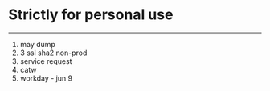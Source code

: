 # Strictly for personal use
---
1. may dump
2. 3 ssl sha2 non-prod
3. service request
4. catw
5. workday - jun 9
